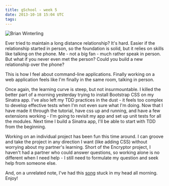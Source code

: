 ```yaml
---
title: gSchool - week 5
date: 2013-10-18 15:04 UTC
tags:
---
```


![Brian Winterling](http://www.gravatar.com/avatar/d6cf7193827cd231b16b02884a459046.png "Brian")

Ever tried to maintain a long distance relationship?  It's hard.  Easier if the relationship started in person, so the foundation is solid, but it relies on skills like talking on the phone.  Me - not a big fan - much rather speak in person.  But what if you never even met the person?  Could you build a new relationship over the phone?

This is how I feel about command-line applications.  Finally working on a web application feels like I'm finally in the same room, talking in person.

Once again, the learning curve is steep, but not insurmountable.  I killed the better part of a morning yesterday trying to install Bootstrap CSS on my Sinatra app.  I've also left my TDD practices in the dust - it feels too complex to develop effective tests when I'm not even sure what I'm doing.  Now that I have made it through the tutorial, have css up and running, and have a few extensions working - I'm going to revisit my app and set up unit tests for all the modules.  Next time I build a Sinatra app, I'll be able to start with TDD from the beginning.

Working on an individual project has been fun this time around.  I can groove and take the project in any direction I want (like adding CSS) without worrying about my partner's learning.  Short of the Encryptor project, I haven't had a partner who could answer questions, so working alone is no different when I need help - I still need to formulate my question and seek help from someone else.

And, on a unrelated note, I've had this [song](http://youtu.be/Pi7gwX7rjOw) stuck in my head all morning.  Enjoy!
